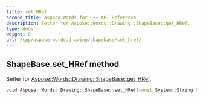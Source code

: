 ```yaml
---
title: set_HRef
second_title: Aspose.Words for C++ API Reference
description: Setter for Aspose::Words::Drawing::ShapeBase::get_HRef. 
type: docs
weight: 0
url: /cpp/aspose.words.drawing/shapebase/set_href/
---
```

## ShapeBase.set_HRef method


Setter for [Aspose::Words::Drawing::ShapeBase::get_HRef](../get_href/).

```cpp
void Aspose::Words::Drawing::ShapeBase::set_HRef(const System::String &value)
```

